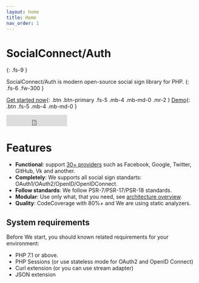 ```yaml
---
layout: home
title: Home
nav_order: 1
---
```


# SocialConnect/Auth
{: .fs-9 }

SocialConnect/Auth is modern open-source social sign library for PHP.
{: .fs-6 .fw-300 }

[Get started now](#getting-started){: .btn .btn-primary .fs-5 .mb-4 .mb-md-0 .mr-2 } [Demo](https://sc.lowl.io/){: .btn .fs-5 .mb-4 .mb-md-0 } 
<iframe src="https://ghbtns.com/github-btn.html?user=socialconnect&repo=auth&type=star&count=true&size=large" frameborder="0" scrolling="0" width="160px" height="30px"></iframe>

# Features

* <b>Functional</b>: support [30+ providers]((https://socialconnect.lowl.io/providers.html)) such as Facebook, Google, Twitter, GitHub, Vk and another.
* <b>Completely</b>: We supports all social sign standarts: OAuth1/OAuth2/OpenID/OpenIDConnect.
* <b>Follow standards</b>: We follow PSR-7/PSR-17/PSR-18 standards.
* <b>Modular</b>: Use only what, that you need, see [architecture overview](http://localhost:4000/architecture.html).
* <b>Quality</b>: CodeCoverage with 80%+ and We are using static analyzers.

## System requirements

Before We start, you should known related requirements for your environment:

- PHP 7.1 or above.
- PHP Sessions (or use stateless mode for OAuth2 and OpenID Connect)
- Curl extension (or you can use stream adapter)
- JSON extension
